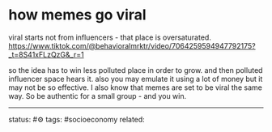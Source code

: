 # how memes go viral
viral starts not from influencers - that place is oversaturated.
https://www.tiktok.com/@behavioralmrktr/video/7064259594947792175?_t=8S41xFLzQzG&_r=1

so the idea has to win less polluted place in order to grow.
and then polluted influencer space hears it.
also you may emulate it using a lot of money but it may not be so effective.
I also know that memes are set to be viral the same way.
So be authentic for a small group - and you win.

---
status: #⚙️ 
tags: #socioeconomy 
related: 
